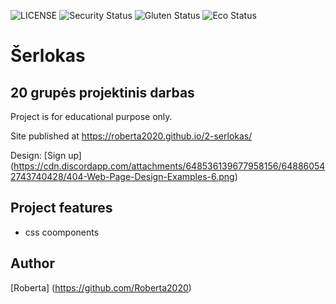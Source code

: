 ![LICENSE](https://img.shields.io/badge/license-MIT-blue.svg?style=flat-square)
![Security Status](https://img.shields.io/security-headers?label=Security&url=https%3A%2F%2Fgithub.com&style=flat-square)
![Gluten Status](https://img.shields.io/badge/Gluten-Free-green.svg)
![Eco Status](https://img.shields.io/badge/ECO-Friendly-green.svg)


# Šerlokas 
## 20 grupės projektinis darbas

Project is for educational purpose only. 

Site published at https://roberta2020.github.io/2-serlokas/

Design: [Sign up] (https://cdn.discordapp.com/attachments/648536139677958156/648860542743740428/404-Web-Page-Design-Examples-6.png)

## Project features
- css coomponents

## Author
[Roberta] (https://github.com/Roberta2020)
